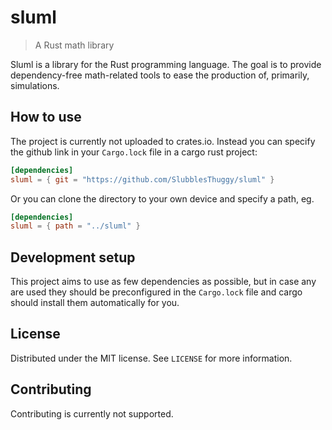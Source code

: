 # sluml
>A Rust math library

Sluml is a library for the Rust programming language. The goal is to provide dependency-free math-related tools to ease the production of, primarily, simulations.

## How to use

The project is currently not uploaded to crates.io. Instead you can specify the github link in your ``Cargo.lock`` file in a cargo rust project:
```toml
[dependencies]
sluml = { git = "https://github.com/SlubblesThuggy/sluml" }
```
Or you can clone the directory to your own device and specify a path, eg.
```toml
[dependencies]
sluml = { path = "../sluml" }
```

## Development setup

This project aims to use as few dependencies as possible, but in case any are used they should be preconfigured in the ``Cargo.lock`` file and cargo should install them automatically for you.

## License

Distributed under the MIT license. See ``LICENSE`` for more information.

## Contributing

Contributing is currently not supported.
